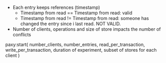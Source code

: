 - Each entry keeps references (timestamp)
    - Timestamp from read == Timestamp from read: valid
    - Timestamp from read != Timestamp from read: someone has changed the entry
      since i last read. NOT VALID.
- Number of clients, operations and size of store impacts the number of
  conflicts
 
paxy:start(
    number_clients,
    number_entries,
    read_per_transaction,
    write_per_transaction,
    duration of experiment,
    subset of stores for each client
)
